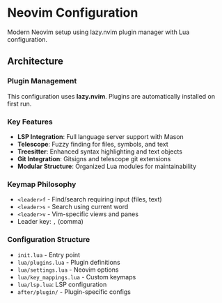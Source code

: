 # Neovim Configuration

Modern Neovim setup using lazy.nvim plugin manager with Lua configuration.

## Architecture

### Plugin Management

This configuration uses **lazy.nvim**. Plugins are automatically installed on first run.

### Key Features

- **LSP Integration**: Full language server support with Mason
- **Telescope**: Fuzzy finding for files, symbols, and text
- **Treesitter**: Enhanced syntax highlighting and text objects
- **Git Integration**: Gitsigns and telescope git extensions
- **Modular Structure**: Organized Lua modules for maintainability

### Keymap Philosophy

- `<leader>f` - Find/search requiring input (files, text)
- `<leader>s` - Search using current word
- `<leader>v` - Vim-specific views and panes
- Leader key: `,` (comma)

### Configuration Structure

- `init.lua` - Entry point
- `lua/plugins.lua` - Plugin definitions
- `lua/settings.lua` - Neovim options
- `lua/key_mappings.lua` - Custom keymaps
- `lua/lsp.lua`: LSP configuration
- `after/plugin/` - Plugin-specific configs
